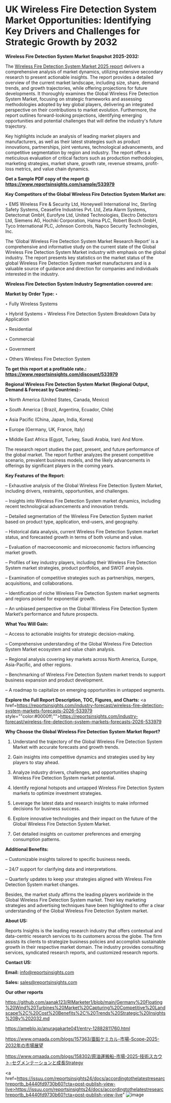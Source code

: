 # UK Wireless Fire Detection System Market Opportunities: Identifying Key Drivers and Challenges for Strategic Growth by 2032

<strong>Wireless Fire Detection System Market Snapshot 2025-2032:</strong>

The <a href=https://www.reportsinsights.com/sample/533979>Wireless Fire Detection System Market 2025 report</a> delivers a comprehensive analysis of market dynamics, utilizing extensive secondary research to present actionable insights. The report provides a detailed overview of the current market landscape, including size, share, demand trends, and growth trajectories, while offering projections for future developments. It thoroughly examines the Global Wireless Fire Detection System Market, focusing on strategic frameworks and assessing methodologies adopted by key global players, delivering an integrated perspective on their contributions to market evolution. Furthermore, the report outlines forward-looking projections, identifying emerging opportunities and potential challenges that will define the industry's future trajectory.

Key highlights include an analysis of leading market players and manufacturers, as well as their latest strategies such as product innovations, partnerships, joint ventures, technological advancements, and competitive segmentation by region and industry. The report offers a meticulous evaluation of critical factors such as production methodologies, marketing strategies, market share, growth rate, revenue streams, profit-loss metrics, and value chain dynamics.

<strong>Get a Sample PDF copy of the report @ <a href=https://www.reportsinsights.com/sample/533979 style=color:#0000ff;>https://www.reportsinsights.com/sample/533979</a></strong>

<strong>Key Competitors of the Global Wireless Fire Detection System Market are:</strong>

‣ EMS Wireless Fire & Security Ltd, Honeywell International Inc, Sterling Safety Systems, Ceasefire Industries Pvt. Ltd, Zeta Alarm Systems, Detectomat GmbH, Eurofyre Ltd, United Technologies, Electro Detectors Ltd, Siemens AG, Hochiki Corporation, Halma PLC, Robert Bosch GmbH, Tyco International PLC, Johnson Controls, Napco Security Technologies, Inc.

The ‘Global Wireless Fire Detection System Market Research Report’ is a comprehensive and informative study on the current state of the Global Wireless Fire Detection System Market industry with emphasis on the global industry. The report presents key statistics on the market status of the global Wireless Fire Detection System market manufacturers and is a valuable source of guidance and direction for companies and individuals interested in the industry.

<strong>Wireless Fire Detection System Industry Segmentation covered are:</strong>

<strong>Market by Order Type: </strong>
‣ 

‣ Fully Wireless Systems

‣ Hybrid Systems
‣ Wireless Fire Detection System Breakdown Data by Application

‣ Residential

‣ Commercial

‣ Government

‣ Others
Wireless Fire Detection System

<strong>To get this report at a profitable rate.: <a href=https://www.reportsinsights.com/discount/533979 style=color:#0000ff;>https://www.reportsinsights.com/discount/533979</a></strong>

<strong>Regional Wireless Fire Detection System Market (Regional Output, Demand &amp; Forecast by Countries):-</strong>

• North America (United States, Canada, Mexico)

• South America ( Brazil, Argentina, Ecuador, Chile)

• Asia Pacific (China, Japan, India, Korea)

• Europe (Germany, UK, France, Italy)

• Middle East Africa (Egypt, Turkey, Saudi Arabia, Iran) And More.

The research report studies the past, present, and future performance of the global market. The report further analyzes the present competitive scenario, prevalent business models, and the likely advancements in offerings by significant players in the coming years.

<strong>Key Features of the Report:</strong>

– Exhaustive analysis of the Global Wireless Fire Detection System Market, including drivers, restraints, opportunities, and challenges.

– Insights into Wireless Fire Detection System market dynamics, including recent technological advancements and innovation trends.

– Detailed segmentation of the Wireless Fire Detection System market based on product type, application, end-users, and geography.

– Historical data analysis, current Wireless Fire Detection System market status, and forecasted growth in terms of both volume and value.

– Evaluation of macroeconomic and microeconomic factors influencing market growth.

– Profiles of key industry players, including their Wireless Fire Detection System market strategies, product portfolios, and SWOT analysis.

– Examination of competitive strategies such as partnerships, mergers, acquisitions, and collaborations.

– Identification of niche Wireless Fire Detection System market segments and regions poised for exponential growth.

– An unbiased perspective on the Global Wireless Fire Detection System Market’s performance and future prospects.

<strong>What You Will Gain:</strong>

– Access to actionable insights for strategic decision-making.

– Comprehensive understanding of the Global Wireless Fire Detection System Market ecosystem and value chain analysis.

– Regional analysis covering key markets across North America, Europe, Asia-Pacific, and other regions.

– Benchmarking of Wireless Fire Detection System market trends to support business expansion and product development.

– A roadmap to capitalize on emerging opportunities in untapped segments.

<strong>Explore the Full Report Description, TOC, Figures, and Charts:</strong>
<a href=https://reportsinsights.com/industry-forecast/wireless-fire-detection-system-markets-forecasts-2026-533979 style=""color:#0000ff;"">https://reportsinsights.com/industry-forecast/wireless-fire-detection-system-markets-forecasts-2026-533979</a>

<strong>Why Choose the Global Wireless Fire Detection System Market Report?</strong>

1. Understand the trajectory of the Global Wireless Fire Detection System Market with accurate forecasts and growth trends.

2. Gain insights into competitive dynamics and strategies used by key players to stay ahead.

3. Analyze industry drivers, challenges, and opportunities shaping Wireless Fire Detection System market potential.

4. Identify regional hotspots and untapped Wireless Fire Detection System markets to optimize investment strategies.

5. Leverage the latest data and research insights to make informed decisions for business success.

6. Explore innovative technologies and their impact on the future of the Global Wireless Fire Detection System Market.

7. Get detailed insights on customer preferences and emerging consumption patterns.

<strong>Additional Benefits:</strong>

– Customizable insights tailored to specific business needs.

– 24/7 support for clarifying data and interpretations.

– Quarterly updates to keep your strategies aligned with Wireless Fire Detection System market changes.

Besides, the market study affirms the leading players worldwide in the Global Wireless Fire Detection System market. Their key marketing strategies and advertising techniques have been highlighted to offer a clear understanding of the Global Wireless Fire Detection System market.

<strong><strong>About US</strong>:</strong>

Reports Insights is the leading research industry that offers contextual and data-centric research services to its customers across the globe. The firm assists its clients to strategize business policies and accomplish sustainable growth in their respective market domain. The industry provides consulting services, syndicated research reports, and customized research reports.

<strong>Contact US:</strong>

<p class=><b>Email:</b> <a href=mailto:info@reportsinsights.com>info@reportsinsights.com</a></p>
<p class=><b>Sales:</b> <a href=mailto:sales@reportsinsights.com>sales@reportsinsights.com</a></p>

<strong>Our other reports</strong>

<a href=https://github.com/aanak123/RIMarketer1/blob/main/Germany%20Floating%20Wind%20Turbines%20Market%20Capturing%20Competitive%20Landscape%2C%20Cost%20Benefits%2C%20Trends%20Strategic%20Insights%20By%202032.md>https://github.com/aanak123/RIMarketer1/blob/main/Germany%20Floating%20Wind%20Turbines%20Market%20Capturing%20Competitive%20Landscape%2C%20Cost%20Benefits%2C%20Trends%20Strategic%20Insights%20By%202032.md</a>

<a href=https://ameblo.jp/anuragakarte041/entry-12882811760.html>https://ameblo.jp/anuragakarte041/entry-12882811760.html</a>

<a href=https://www.omaada.com/blogs/157363/亜鉛ケミカル-市場-Scope-2025-2032年の市場展望>https://www.omaada.com/blogs/157363/亜鉛ケミカル-市場-Scope-2025-2032年の市場展望</a>

<a href=https://www.omaada.com/blogs/158302/原油運搬船-市場-2025-技術スカウト-セグメンテーションと成長Strategy>https://www.omaada.com/blogs/158302/原油運搬船-市場-2025-技術スカウト-セグメンテーションと成長Strategy</a>

<a href=https://issuu.com/reportsinsights24/docs/accordingtothelatestresearchreportb_b4440fd9730b60?cta=post-publish-view-live>https://issuu.com/reportsinsights24/docs/accordingtothelatestresearchreportb_b4440fd9730b60?cta=post-publish-view-live</a>"
![image](https://github.com/user-attachments/assets/e04b71fc-d2a5-4630-a13c-b34da3672ba6)
